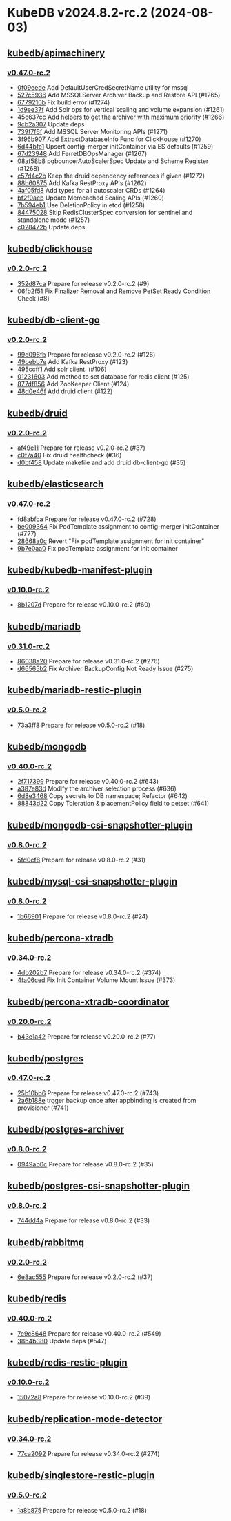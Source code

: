 # KubeDB v2024.8.2-rc.2 (2024-08-03)


## [kubedb/apimachinery](https://github.com/kubedb/apimachinery)

### [v0.47.0-rc.2](https://github.com/kubedb/apimachinery/releases/tag/v0.47.0-rc.2)

- [0f09eede](https://github.com/kubedb/apimachinery/commit/0f09eedec) Add DefaultUserCredSecretName utility for mssql
- [527c5936](https://github.com/kubedb/apimachinery/commit/527c59365) Add MSSQLServer Archiver Backup and Restore API (#1265)
- [6779210b](https://github.com/kubedb/apimachinery/commit/6779210b4) Fix build error (#1274)
- [1d9ee37f](https://github.com/kubedb/apimachinery/commit/1d9ee37f6) Add Solr ops for vertical scaling and volume expansion (#1261)
- [45c637cc](https://github.com/kubedb/apimachinery/commit/45c637cc8) Add helpers to get the archiver with maximum priority (#1266)
- [9cb2a307](https://github.com/kubedb/apimachinery/commit/9cb2a3076) Update deps
- [739f7f6f](https://github.com/kubedb/apimachinery/commit/739f7f6f1) Add MSSQL Server Monitoring APIs (#1271)
- [3f96b907](https://github.com/kubedb/apimachinery/commit/3f96b9077) Add ExtractDatabaseInfo Func for ClickHouse (#1270)
- [6d44bfc1](https://github.com/kubedb/apimachinery/commit/6d44bfc1c) Upsert config-merger initContainer via ES defaults (#1259)
- [67d23948](https://github.com/kubedb/apimachinery/commit/67d239489) Add FerretDBOpsManager (#1267)
- [08af58b8](https://github.com/kubedb/apimachinery/commit/08af58b87) pgbouncerAutoScalerSpec Update and Scheme Register (#1268)
- [c57d4c2b](https://github.com/kubedb/apimachinery/commit/c57d4c2bc) Keep the druid dependency references if given (#1272)
- [88b60875](https://github.com/kubedb/apimachinery/commit/88b60875b) Add Kafka RestProxy APIs (#1262)
- [4af05fd8](https://github.com/kubedb/apimachinery/commit/4af05fd8b) Add types for all autoscaler CRDs (#1264)
- [bf2f0aeb](https://github.com/kubedb/apimachinery/commit/bf2f0aeb4) Update Memcached Scaling APIs (#1260)
- [7b594eb1](https://github.com/kubedb/apimachinery/commit/7b594eb14) Use DeletionPolicy in etcd (#1258)
- [84475028](https://github.com/kubedb/apimachinery/commit/844750289) Skip RedisClusterSpec conversion for sentinel and standalone mode (#1257)
- [c028472b](https://github.com/kubedb/apimachinery/commit/c028472b9) Update deps



## [kubedb/clickhouse](https://github.com/kubedb/clickhouse)

### [v0.2.0-rc.2](https://github.com/kubedb/clickhouse/releases/tag/v0.2.0-rc.2)

- [352d87ca](https://github.com/kubedb/clickhouse/commit/352d87ca) Prepare for release v0.2.0-rc.2 (#9)
- [06fb2f51](https://github.com/kubedb/clickhouse/commit/06fb2f51) Fix Finalizer Removal and Remove PetSet Ready Condition Check (#8)



## [kubedb/db-client-go](https://github.com/kubedb/db-client-go)

### [v0.2.0-rc.2](https://github.com/kubedb/db-client-go/releases/tag/v0.2.0-rc.2)

- [99d096fb](https://github.com/kubedb/db-client-go/commit/99d096fb) Prepare for release v0.2.0-rc.2 (#126)
- [49bebb7e](https://github.com/kubedb/db-client-go/commit/49bebb7e) Add Kafka RestProxy (#123)
- [495ccff1](https://github.com/kubedb/db-client-go/commit/495ccff1) Add solr client. (#106)
- [01231603](https://github.com/kubedb/db-client-go/commit/01231603) Add method to set database for redis client (#125)
- [877df856](https://github.com/kubedb/db-client-go/commit/877df856) Add ZooKeeper Client (#124)
- [48d0e46f](https://github.com/kubedb/db-client-go/commit/48d0e46f) Add druid client (#122)



## [kubedb/druid](https://github.com/kubedb/druid)

### [v0.2.0-rc.2](https://github.com/kubedb/druid/releases/tag/v0.2.0-rc.2)

- [af49e11](https://github.com/kubedb/druid/commit/af49e11) Prepare for release v0.2.0-rc.2 (#37)
- [c0f7a40](https://github.com/kubedb/druid/commit/c0f7a40) Fix druid healthcheck (#36)
- [d0bf458](https://github.com/kubedb/druid/commit/d0bf458) Update makefile and add druid db-client-go (#35)



## [kubedb/elasticsearch](https://github.com/kubedb/elasticsearch)

### [v0.47.0-rc.2](https://github.com/kubedb/elasticsearch/releases/tag/v0.47.0-rc.2)

- [fd8abfca](https://github.com/kubedb/elasticsearch/commit/fd8abfca3) Prepare for release v0.47.0-rc.2 (#728)
- [be009364](https://github.com/kubedb/elasticsearch/commit/be009364b) Fix PodTemplate assignment to config-merger initContainer (#727)
- [28668a0c](https://github.com/kubedb/elasticsearch/commit/28668a0c3) Revert "Fix podTemplate assignment for init container"
- [9b7e0aa0](https://github.com/kubedb/elasticsearch/commit/9b7e0aa0c) Fix podTemplate assignment for init container



## [kubedb/kubedb-manifest-plugin](https://github.com/kubedb/kubedb-manifest-plugin)

### [v0.10.0-rc.2](https://github.com/kubedb/kubedb-manifest-plugin/releases/tag/v0.10.0-rc.2)

- [8b1207d](https://github.com/kubedb/kubedb-manifest-plugin/commit/8b1207d) Prepare for release v0.10.0-rc.2 (#60)



## [kubedb/mariadb](https://github.com/kubedb/mariadb)

### [v0.31.0-rc.2](https://github.com/kubedb/mariadb/releases/tag/v0.31.0-rc.2)

- [86038a20](https://github.com/kubedb/mariadb/commit/86038a201) Prepare for release v0.31.0-rc.2 (#276)
- [d66565b2](https://github.com/kubedb/mariadb/commit/d66565b29) Fix Archiver BackupConfig Not Ready Issue (#275)



## [kubedb/mariadb-restic-plugin](https://github.com/kubedb/mariadb-restic-plugin)

### [v0.5.0-rc.2](https://github.com/kubedb/mariadb-restic-plugin/releases/tag/v0.5.0-rc.2)

- [73a3ff8](https://github.com/kubedb/mariadb-restic-plugin/commit/73a3ff8) Prepare for release v0.5.0-rc.2 (#18)



## [kubedb/mongodb](https://github.com/kubedb/mongodb)

### [v0.40.0-rc.2](https://github.com/kubedb/mongodb/releases/tag/v0.40.0-rc.2)

- [2f717399](https://github.com/kubedb/mongodb/commit/2f717399e) Prepare for release v0.40.0-rc.2 (#643)
- [a387e83d](https://github.com/kubedb/mongodb/commit/a387e83d1) Modify the archiver selection process (#636)
- [6d8e3468](https://github.com/kubedb/mongodb/commit/6d8e3468d) Copy secrets to DB namespace; Refactor (#642)
- [88843d22](https://github.com/kubedb/mongodb/commit/88843d22f) Copy Toleration & placementPolicy field to petset (#641)



## [kubedb/mongodb-csi-snapshotter-plugin](https://github.com/kubedb/mongodb-csi-snapshotter-plugin)

### [v0.8.0-rc.2](https://github.com/kubedb/mongodb-csi-snapshotter-plugin/releases/tag/v0.8.0-rc.2)

- [5fd0cf8](https://github.com/kubedb/mongodb-csi-snapshotter-plugin/commit/5fd0cf8) Prepare for release v0.8.0-rc.2 (#31)



## [kubedb/mysql-csi-snapshotter-plugin](https://github.com/kubedb/mysql-csi-snapshotter-plugin)

### [v0.8.0-rc.2](https://github.com/kubedb/mysql-csi-snapshotter-plugin/releases/tag/v0.8.0-rc.2)

- [1b66901](https://github.com/kubedb/mysql-csi-snapshotter-plugin/commit/1b66901) Prepare for release v0.8.0-rc.2 (#24)



## [kubedb/percona-xtradb](https://github.com/kubedb/percona-xtradb)

### [v0.34.0-rc.2](https://github.com/kubedb/percona-xtradb/releases/tag/v0.34.0-rc.2)

- [4db202b7](https://github.com/kubedb/percona-xtradb/commit/4db202b76) Prepare for release v0.34.0-rc.2 (#374)
- [4fa06ced](https://github.com/kubedb/percona-xtradb/commit/4fa06cedc) Fix Init Container Volume Mount Issue (#373)



## [kubedb/percona-xtradb-coordinator](https://github.com/kubedb/percona-xtradb-coordinator)

### [v0.20.0-rc.2](https://github.com/kubedb/percona-xtradb-coordinator/releases/tag/v0.20.0-rc.2)

- [b43e1a42](https://github.com/kubedb/percona-xtradb-coordinator/commit/b43e1a42) Prepare for release v0.20.0-rc.2 (#77)



## [kubedb/postgres](https://github.com/kubedb/postgres)

### [v0.47.0-rc.2](https://github.com/kubedb/postgres/releases/tag/v0.47.0-rc.2)

- [25b10bb6](https://github.com/kubedb/postgres/commit/25b10bb6e) Prepare for release v0.47.0-rc.2 (#743)
- [2a6b188e](https://github.com/kubedb/postgres/commit/2a6b188e7) trgger backup once after appbinding is created from provisioner (#741)



## [kubedb/postgres-archiver](https://github.com/kubedb/postgres-archiver)

### [v0.8.0-rc.2](https://github.com/kubedb/postgres-archiver/releases/tag/v0.8.0-rc.2)

- [0949ab0c](https://github.com/kubedb/postgres-archiver/commit/0949ab0c) Prepare for release v0.8.0-rc.2 (#35)



## [kubedb/postgres-csi-snapshotter-plugin](https://github.com/kubedb/postgres-csi-snapshotter-plugin)

### [v0.8.0-rc.2](https://github.com/kubedb/postgres-csi-snapshotter-plugin/releases/tag/v0.8.0-rc.2)

- [744dd4a](https://github.com/kubedb/postgres-csi-snapshotter-plugin/commit/744dd4a) Prepare for release v0.8.0-rc.2 (#33)



## [kubedb/rabbitmq](https://github.com/kubedb/rabbitmq)

### [v0.2.0-rc.2](https://github.com/kubedb/rabbitmq/releases/tag/v0.2.0-rc.2)

- [6e8ac555](https://github.com/kubedb/rabbitmq/commit/6e8ac555) Prepare for release v0.2.0-rc.2 (#37)



## [kubedb/redis](https://github.com/kubedb/redis)

### [v0.40.0-rc.2](https://github.com/kubedb/redis/releases/tag/v0.40.0-rc.2)

- [7e9c8648](https://github.com/kubedb/redis/commit/7e9c8648c) Prepare for release v0.40.0-rc.2 (#549)
- [38b4b380](https://github.com/kubedb/redis/commit/38b4b3807) Update deps (#547)



## [kubedb/redis-restic-plugin](https://github.com/kubedb/redis-restic-plugin)

### [v0.10.0-rc.2](https://github.com/kubedb/redis-restic-plugin/releases/tag/v0.10.0-rc.2)

- [15072a8](https://github.com/kubedb/redis-restic-plugin/commit/15072a8) Prepare for release v0.10.0-rc.2 (#39)



## [kubedb/replication-mode-detector](https://github.com/kubedb/replication-mode-detector)

### [v0.34.0-rc.2](https://github.com/kubedb/replication-mode-detector/releases/tag/v0.34.0-rc.2)

- [77ca2092](https://github.com/kubedb/replication-mode-detector/commit/77ca2092) Prepare for release v0.34.0-rc.2 (#274)



## [kubedb/singlestore-restic-plugin](https://github.com/kubedb/singlestore-restic-plugin)

### [v0.5.0-rc.2](https://github.com/kubedb/singlestore-restic-plugin/releases/tag/v0.5.0-rc.2)

- [1a8b875](https://github.com/kubedb/singlestore-restic-plugin/commit/1a8b875) Prepare for release v0.5.0-rc.2 (#18)



